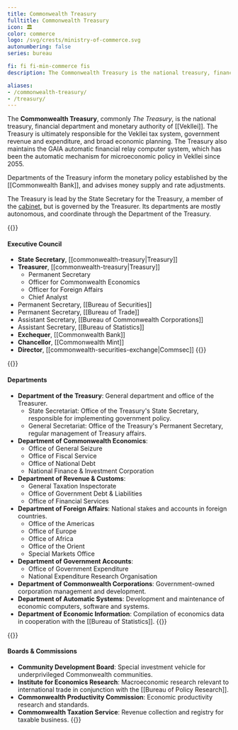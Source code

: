 ```yaml
---
title: Commonwealth Treasury
fulltitle: Commonwealth Treasury
icon: 🏛️
color: commerce
logo: /svg/crests/ministry-of-commerce.svg
autonumbering: false
series: bureau

fi: fi fi-min-commerce fis
description: The Commonwealth Treasury is the national treasury, financial department and monetary authority of the Vekllei government.

aliases:
- /commonwealth-treasury/
- /treasury/
---
```

The <span class="fi fi-min-commerce fis"></span> **Commonwealth Treasury**, commonly *The Treasury*, is the national treasury, financial department and monetary authority of [[Vekllei]]. The Treasury is ultimately responsible for the Vekllei tax system, government revenue and expenditure, and broad economic planning. The Treasury also maintains the GAIA automatic financial relay computer system, which has been the automatic mechanism for microeconomic policy in Vekllei since 2055.

Departments of the Treasury inform the monetary policy established by the [[Commonwealth Bank]], and advises money supply and rate adjustments.

The Treasury is lead by the State Secretary for the Treasury, a member of the [cabinet](/cabinet/), but is governed by the Treasurer. Its departments are mostly autonomous, and coordinate through the Department of the Treasury.

{{<note panel>}}
#### Executive Council

* **State Secretary**, [[commonwealth-treasury|Treasury]]
* **Treasurer**, [[commonwealth-treasury|Treasury]]
	* Permanent Secretary
	* Officer for Commonwealth Economics
	* Officer for Foreign Affairs
	* Chief Analyst
* Permanent Secretary, [[Bureau of Securities]]
* Permanent Secretary, [[Bureau of Trade]]
* Assistant Secretary, [[Bureau of Commonwealth Corporations]]
* Assistant Secretary, [[Bureau of Statistics]]
* **Exchequer**, [[Commonwealth Bank]]
* **Chancellor**, [[Commonwealth Mint]]
* **Director**, [[commonwealth-securities-exchange|Commsec]]
{{</note>}}

{{<note panel>}}
#### Departments

* **Department of the Treasury**: General department and office of the Treasurer.
	* State Secretariat: Office of the Treasury's State Secretary, responsible for implementing government policy.
	* General Secretariat: Office of the Treasury's Permanent Secretary, regular management of Treasury affairs.
* **Department of Commonwealth Economics**:
	* Office of General Seizure
	* Office of Fiscal Service
	* Office of National Debt
	* National Finance & Investment Corporation
* **Department of Revenue & Customs**:
	* General Taxation Inspectorate
	* Office of Government Debt & Liabilities
	* Office of Financial Services
* **Department of Foreign Affairs**: National stakes and accounts in foreign countries.
	* Office of the Americas
	* Office of Europe
	* Office of Africa
	* Office of the Orient
	* Special Markets Office
* **Department of Government Accounts**:
	* Office of Government Expenditure
	* National Expenditure Research Organisation
* **Department of Commonwealth Corporations**: Government-owned corporation management and development.
* **Department of Automatic Systems**: Development and maintenance of economic computers, software and systems.
* **Department of Economic Information**: Compilation of economics data in cooperation with the [[Bureau of Statistics]].
{{</note>}}

{{<note panel>}}
#### Boards & Commissions

* **Community Development Board**: Special investment vehicle for underprivileged Commonwealth communities.
* **Institute for Economics Research**: Macroeconomic research relevant to international trade in conjunction with the [[Bureau of Policy Research]].
* **Commonwealth Productivity Commission**: Economic productivity research and standards.
* **Commonwealth Taxation Service**: Revenue collection and registry for taxable business.
{{</note>}}
